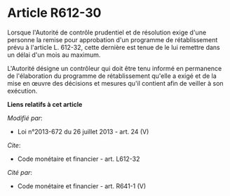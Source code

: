 # Article R612-30

Lorsque l'Autorité de contrôle prudentiel et de résolution exige d'une personne la remise pour approbation d'un programme de
rétablissement prévu à l'article L. 612-32, cette dernière est tenue de le lui remettre dans un délai d'un mois au maximum.

L'Autorité désigne un contrôleur qui doit être tenu informé en permanence de l'élaboration du programme de rétablissement
qu'elle a exigé et de la mise en œuvre des décisions et mesures qu'il contient afin de veiller à son exécution.

**Liens relatifs à cet article**

_Modifié par_:

  - Loi n°2013-672 du 26 juillet 2013 - art. 24 (V)

_Cite_:

  - Code monétaire et financier - art. L612-32

_Cité par_:

  - Code monétaire et financier - art. R641-1 (V)
